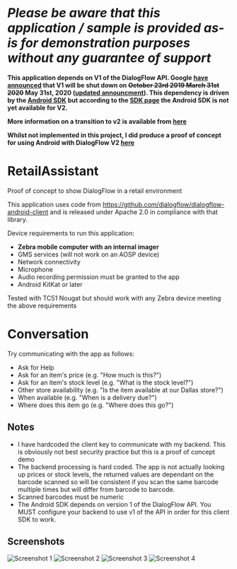 *Please be aware that this application / sample is provided as-is for demonstration purposes without any guarantee of support*
=========================================================

**This application depends on V1 of the DialogFlow API.  Google [have announced](https://blog.dialogflow.com/post/migrate-to-dialogflow-api-v2/) that V1 will be shut down on ~~October 23rd 2019 March 31st 2020~~ May 31st, 2020 ([updated announcment](https://cloud.google.com/dialogflow/docs/release-notes#November_14_2019)).  This dependency is driven by the [Android SDK](https://github.com/dialogflow/dialogflow-android-client) but according to the [SDK page](https://dialogflow.com/docs/sdks) the Android SDK is not yet available for V2.**

**More information on a transition to v2 is available from [here](Transitioning_To_V2.md)**

**Whilst not implemented in this project, I did produce a proof of concept for using Android with DialogFlow V2 [here](https://github.com/darryncampbell/AndroidV2DialogFlow)**

# RetailAssistant
Proof of concept to show DialogFlow in a retail environment

This application uses code from https://github.com/dialogflow/dialogflow-android-client and is released under Apache 2.0 in compliance with that library.

Device requirements to run this application:
- **Zebra mobile computer with an internal imager**
- GMS services (will not work on an AOSP device)
- Network connectivity
- Microphone
- Audio recording permission must be granted to the app
- Android KitKat or later

Tested with TC51 Nougat but should work with any Zebra device meeting the above requirements

# Conversation 
Try communicating with the app as follows:
- Ask for Help
- Ask for an item's price (e.g. "How much is this?")
- Ask for an item's stock level (e.g. "What is the stock level?")
- Other store availability (e.g. "Is the item available at our Dallas store?")
- When available (e.g. "When is a delivery due?")
- Where does this item go (e.g. "Where does this go?")


## Notes
- I have hardcoded the client key to communicate with my backend.  This is obviously not best security practice but this is a proof of concept demo
- The backend processing is hard coded.  The app is not actually looking up prices or stock levels, the returned values are dependant on the barcode scanned so will be consistent if you scan the same barcode multiple times but will differ from barcode to barcode.
- Scanned barcodes must be numeric
- The Android SDK depends on version 1 of the DialogFlow API.  You MUST configure your backend to use v1 of the API in order for this client SDK to work.

## Screenshots

![Screenshot 1](https://raw.githubusercontent.com/darryncampbell/RetailAssistant/master/screens/001.png)
![Screenshot 2](https://raw.githubusercontent.com/darryncampbell/RetailAssistant/master/screens/002.png)
![Screenshot 3](https://raw.githubusercontent.com/darryncampbell/RetailAssistant/master/screens/003.png)
![Screenshot 4](https://raw.githubusercontent.com/darryncampbell/RetailAssistant/master/screens/004.png)
